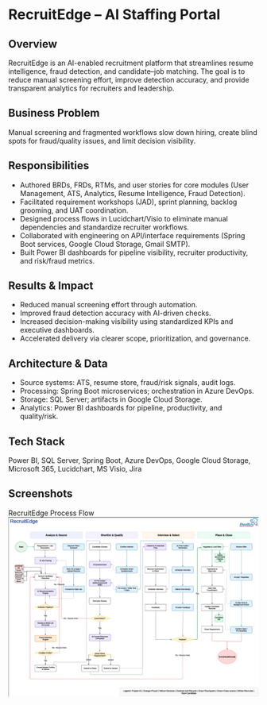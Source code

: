 # RecruitEdge – AI Staffing Portal

## Overview
RecruitEdge is an AI-enabled recruitment platform that streamlines resume intelligence, fraud detection, and candidate–job matching. The goal is to reduce manual screening effort, improve detection accuracy, and provide transparent analytics for recruiters and leadership.

## Business Problem
Manual screening and fragmented workflows slow down hiring, create blind spots for fraud/quality issues, and limit decision visibility.

## Responsibilities
- Authored BRDs, FRDs, RTMs, and user stories for core modules (User Management, ATS, Analytics, Resume Intelligence, Fraud Detection).
- Facilitated requirement workshops (JAD), sprint planning, backlog grooming, and UAT coordination.
- Designed process flows in Lucidchart/Visio to eliminate manual dependencies and standardize recruiter workflows.
- Collaborated with engineering on API/interface requirements (Spring Boot services, Google Cloud Storage, Gmail SMTP).
- Built Power BI dashboards for pipeline visibility, recruiter productivity, and risk/fraud metrics.

## Results & Impact
- Reduced manual screening effort through automation.
- Improved fraud detection accuracy with AI-driven checks.
- Increased decision-making visibility using standardized KPIs and executive dashboards.
- Accelerated delivery via clearer scope, prioritization, and governance.

## Architecture & Data
- Source systems: ATS, resume store, fraud/risk signals, audit logs.
- Processing: Spring Boot microservices; orchestration in Azure DevOps.
- Storage: SQL Server; artifacts in Google Cloud Storage.
- Analytics: Power BI dashboards for pipeline, productivity, and quality/risk.

## Tech Stack
Power BI, SQL Server, Spring Boot, Azure DevOps, Google Cloud Storage, Microsoft 365, Lucidchart, MS Visio, Jira

## Screenshots
RecruitEdge Process Flow  
![RecruitEdge Process Flow](assets/process-flow.png)

